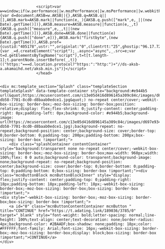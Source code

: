 <!doctype html>
<html style="-webkit-box-sizing: border-box;-moz-box-sizing: border-box;height: auto;min-height: 100vh;box-sizing: border-box !important;">
<head style="-webkit-box-sizing: border-box;-moz-box-sizing: border-box;box-sizing: border-box !important;"><script id="mcjs">!function(c,h,i,m,p){m=c.createElement(h),p=c.getElementsByTagName(h)[0],m.async=1,m.src=i,p.parentNode.insertBefore(m,p)}(document,"script","https://chimpstatic.com/mcjs-connected/js/users/c13e05d416d896145a309c84c/3f678bd4d2474824eb0ae3fb4.js");</script>
    <meta charset="UTF-8" style="-webkit-box-sizing: border-box;-moz-box-sizing: border-box;box-sizing: border-box !important;">
    <meta name="viewport" content="width=device-width, initial-scale=1, maximum-scale=1, viewport-fit=cover" style="-webkit-box-sizing: border-box;-moz-box-sizing: border-box;box-sizing: border-box !important;">
    <title style="-webkit-box-sizing: border-box;-moz-box-sizing: border-box;box-sizing: border-box !important;">DATING NUDES</title>
    
<style type="text/css" style="-webkit-box-sizing: border-box;-moz-box-sizing: border-box;box-sizing: border-box !important;">
		html,body{
			height:100%;
		}
		p{
			margin:10px 0;
			padding:0;
		}
		h1,h2,h3,h4,h5,h6{
			display:block;
			margin:0;
			padding:0;
		}
		img,a img{
			border:0;
			height:auto;
			outline:none;
			text-decoration:none;
		}
		body{
			margin:0 !important;
			padding:0 !important;
			width:100%;
		}
		.mcnTextBlock:after,.mcnTextBlockInner:after{
			display:table;
			clear:both;
		}
		*{
			-webkit-box-sizing:border-box;
			-moz-box-sizing:border-box;
			box-sizing:border-box !important;
		}
		html,body,.wrapper{
			height:auto;
			min-height:100vh;
		}
		body{
			position:relative;
		}
		.wrapper{
			display:flex;
			flex-direction:column;
		}
		.templateSection{
			position:relative;
			display:flex;
			flex-shrink:0;
			justify-content:center;
		}
		.templateSection:last-of-type{
			flex-grow:2;
		}
		.templateColumn{
			display:flex;
			flex-direction:column;
		}
		.columnContainer{
			display:flex;
			flex-direction:row;
			width:100%;
		}
		.column{
			flex:1;
		}
		a.mcnButton{
			display:block;
		}
		.mcnImage{
			vertical-align:bottom;
		}
		.mcnTextContent{
			word-break:break-word;
			flex-flow:column;
		}
		.mcnTextContent img{
			max-width:100%;
			height:auto !important;
		}
		.mcnDividerBlock{
			table-layout:fixed !important;
		}
		.mcPrivacyBadge{
			opacity:0.6;
		}
		.mcPrivacyBadge:hover{
			opacity:1;
		}
		.mcPrivacyBadge a.privacyLink{
			text-decoration:none;
		}
		.mcPrivacyBadge a.privacyLink:hover{
			text-decoration:underline;
		}
		.mcnTemplatePageBanner{
			position:fixed;
			padding:18px;
			bottom:0;
			top:unset;
			left:0;
			right:0;
			box-sizing:border-box;
			z-index:1;
		}
		.mcnPageBannerContainer{
			position:relative;
			display:flex;
			justify-content:center;
			padding:18px;
			box-shadow:0px 2px 3px rgba(36, 28, 21, 0.1);
			border:1px solid #dedddc;
		}
		.mcnPageBannerContentContainer{
			padding:0 24px 0 0;
		}
		.mcnCloseButton{
			opacity:.4;
			background:url(data:image/png;
			base64,iVBORw0KGgoAAAANSUhEUgAAABgAAAAYCAMAAADXqc3KAAAABGdBTUEAALGPC/xhBQAAAEVQTFRFAAAA////////////////////////////////////////////////////////AAAACwsLlpaWv7+/wMDAwcHB5+fn////js+8jgAAAA90Uk5TABkaT2lvcJi1ttny8/v+KMQKuwAAAJdJREFUKM91UuEawiAIRGdp6pZzi/d/1HDo11bd/RAFTk6QSGFdiDnH4CydYfzMHbM3H/+U+IQ0Df994QuWW8//8kvk4JjEP0itjtf962K86FQ9a6nN1LKqNktOE8uzbMybGOU4eii3imvfZal6DhR7vZastAOR8lAi6UIap4wD8KqAikO58IGwJbiJsO14UHi0+DP8+z5v3a8i3EEOD1IAAAAASUVORK5CYII=); position:absolute;
			top:18px;
			right:18px;
			height:24px;
			width:24px;
		}
		.mcnCloseButton:hover{
			opacity:.9;
		}
		.sr-only{
			position:absolute;
			width:1px;
			height:1px;
			padding:0;
			margin:-1px;
			overflow:hidden;
			clip:rect(0,0,0,0);
			border:0;
		}
		.mcnPaymentTextContent{
			min-width:284px;
		}
		.templateSection{
			padding-right:0px;
			padding-left:0px;
		}
		.contentContainer{
			max-width:960px;
			width:100%;
			flex:0 0 auto;
		}
		h1{
			color:#FFFFFF;
			font-family:Nunito;
			font-size:48px;
			font-style:normal;
			font-weight:bold;
			line-height:125%;
			letter-spacing:normal;
			text-align:left;
		}
		h2{
			color:#4A4A4A;
			font-family:Nunito;
			font-size:40px;
			font-style:normal;
			font-weight:bold;
			line-height:125%;
			letter-spacing:normal;
			text-align:left;
		}
		h3{
			color:#72DDC3;
			font-family:Nunito;
			font-size:24px;
			font-style:normal;
			font-weight:bold;
			line-height:200%;
			letter-spacing:normal;
			text-align:center;
		}
		h4{
			color:#4A4A4A;
			font-family:Nunito;
			font-size:36px;
			font-style:normal;
			font-weight:bold;
			line-height:150%;
			letter-spacing:normal;
			text-align:center;
		}
		h5{
			color:#FFFFFF;
			font-family:Nunito;
			font-size:15px;
			font-style:normal;
			font-weight:bold;
			line-height:150%;
			letter-spacing:normal;
			text-align:center;
		}
		.templateHeader{
			background-color:#3717C7;
			background-image:none;
			background-repeat:no-repeat;
			background-position:center;
			background-size:cover;
			border-top:0;
			border-bottom:0;
			padding-top:64px;
			padding-bottom:92px;
		}
		.headerContainer{
			background-color:transparent;
			background-image:none;
			background-repeat:no-repeat;
			background-position:center;
			background-size:cover;
			border-top:0;
			border-bottom:0;
			padding-top:0;
			padding-bottom:0;
		}
		.templateHeader .mcnTextContent,.templateHeader .mcnTextContent p{
			color:#FFFFFF;
			font-family:Nunito;
			font-size:18px;
			line-height:150%;
			text-align:left;
		}
		.templateHeader .mcnTextContent a,.templateHeader .mcnTextContent p a{
			color:#FFFFFF;
			font-weight:normal;
			text-decoration:none;
		}
		.templateSplash{
			background-color:#e944b5;
			background-image:url("https://mcusercontent.com/c13e05d416d896145a309c84c/images/d697e934-db58-7701-8cd0-d8baab0edce1.jpg");
			background-repeat:no-repeat;
			background-position:center;
			background-size:cover;
			border-top:0;
			border-bottom:0;
			padding-top:200px;
			padding-bottom:200px;
		}
		.splashContainer{
			background-color:transparent;
			background-image:none;
			background-repeat:no-repeat;
			background-position:center;
			background-size:cover;
			border-top:0;
			border-bottom:0;
			padding-top:0;
			padding-bottom:0;
		}
		.splashContainer .mcnTextContent,.splashContainer .mcnTextContent p{
			color:#FFFFFF;
			font-family:Nunito;
			font-size:18px;
			line-height:150%;
			text-align:center;
		}
		.splashContainer .mcnTextContent a,.splashContainer .mcnTextContent p a{
			color:#FFFFFF;
			font-weight:normal;
			text-decoration:underline;
		}
		.templateBody{
			background-color:#FFFFFF;
			background-image:none;
			background-repeat:no-repeat;
			background-position:center;
			background-size:cover;
			border-top:0;
			border-bottom:0;
			padding-top:162px;
			padding-bottom:162px;
		}
		.bodyContainer{
			background-color:transparent;
			background-image:none;
			background-repeat:no-repeat;
			background-position:center;
			background-size:cover;
			border-top:0;
			border-bottom:0;
			padding-top:0;
			padding-bottom:0;
		}
		.bodyContainer .mcnTextContent,.bodyContainer .mcnTextContent p,.mcnTemplatePageBanner{
			color:#686868;
			font-family:Nunito;
			font-size:18px;
			line-height:150%;
			text-align:center;
		}
		.bodyContainer .mcnTextContent a,.bodyContainer .mcnTextContent p a,.mcnTemplatePageBanner a,.mcnTemplatePageBanner p a{
			color:#4A4A4A;
			font-weight:normal;
			text-decoration:underline;
		}
		.templateDetails{
			background-color:#3717C7;
			background-image:none;
			background-repeat:no-repeat;
			background-position:center;
			background-size:cover;
			border-top:0;
			border-bottom:0;
			padding-top:180px;
			padding-bottom:180px;
		}
		.detailsContainer{
			background-color:transparent;
			background-image:none;
			background-repeat:no-repeat;
			background-position:center;
			background-size:cover;
			border-top:0;
			border-bottom:0;
			padding-top:0;
			padding-bottom:0;
		}
		.detailsContainer .mcnTextContent,.detailsContainer .mcnTextContent p{
			color:#FFFFFF;
			font-family:Nunito;
			font-size:18px;
			line-height:150%;
			text-align:center;
		}
		.detailsContainer .mcnTextContent a,.detailsContainer .mcnTextContent p a{
			color:#FFFFFF;
			font-weight:normal;
			text-decoration:underline;
		}
		.templateFooter{
			background-color:#FFFFFF;
			background-image:none;
			background-repeat:no-repeat;
			background-position:center;
			background-size:cover;
			border-top:0;
			border-bottom:0;
			padding-top:162px;
			padding-bottom:64px;
		}
		.footerLeftColumnContainer{
			background-color:transparent;
			background-image:none;
			background-repeat:no-repeat;
			background-position:center;
			background-size:cover;
			border-top:0;
			border-bottom:0;
			padding-top:0;
			padding-bottom:0;
		}
		.footerLeftColumnContainer .mcnTextContent,.footerLeftColumnContainer .mcnTextContent p{
			color:#686868;
			font-family:Nunito;
			font-size:18px;
			line-height:150%;
			text-align:left;
		}
		.footerLeftColumnContainer .mcnTextContent a,.footerLeftColumnContainer .mcnTextContent p a{
			color:#4A4A4A;
			font-weight:normal;
			text-decoration:underline;
		}
		.footerRightColumnContainer{
			background-color:transparent;
			background-image:none;
			background-repeat:no-repeat;
			background-position:center;
			background-size:cover;
			border-top:0;
			border-bottom:0;
			padding-top:0;
			padding-bottom:0;
		}
		.footerRightColumnContainer .mcnTextContent,.footerRightColumnContainer .mcnTextContent p{
			color:#686868;
			font-family:Nunito;
			font-size:18px;
			line-height:150%;
			text-align:left;
		}
		.footerRightColumnContainer .mcnTextContent a,.footerRightColumnContainer .mcnTextContent p a{
			color:#4A4A4A;
			font-weight:normal;
			text-decoration:underline;
		}
	@media only screen and (max-width: 480px){
		body,table,td,p,a,li,blockquote{
			-webkit-text-size-adjust:none !important;
		}

}	@media only screen and (max-width: 480px){
		body{
			width:100% !important;
			min-width:100% !important;
		}

}	@media only screen and (max-width: 480px){
		.mcPrivacyBadge{
			padding:12px 12px !important;
		}

}	@media only screen and (max-width: 480px){
		.mcPrivacyBadgeContent{
			flex-direction:column;
		}

}	@media only screen and (max-width: 480px){
		.monkeyrewards{
			order:1;
			margin-bottom:18px;
		}

}	@media only screen and (max-width: 480px){
		.reportAbuseWrapper{
			order:2;
		}

}	@media only screen and (max-width: 480px){
		.mcnCaptionBlockInner{
			flex:0 0 auto;
		}

}	@media only screen and (max-width: 480px){
		.mcnCaptionBlock{
			flex-direction:column;
		}

}	@media only screen and (max-width: 480px){
		.mcnVideoContainer{
			width:100% !important;
		}

}	@media only screen and (max-width: 480px){
		.mcnRetinaImage{
			max-width:100% !important;
		}

}	@media only screen and (max-width: 480px){
		.mcnTextBlockInner{
			padding:9px 0 !important;
		}

}	@media only screen and (max-width: 480px){
		.mcnImageGroupContent{
			padding:9px !important;
		}

}	@media only screen and (max-width: 480px){
		.mcnCaptionColumn{
			flex-direction:column !important;
		}

}	@media only screen and (max-width: 480px){
		.mcnSignUpFormContentContainer{
			padding-right:0 !important;
			padding-left:0 !important;
		}

}	@media only screen and (max-width: 480px){
		.mcnCaptionLeftContentInner,.mcnCaptionRightContentInner{
			padding:0 9px 9px 9px !important;
		}

}	@media only screen and (max-width: 480px){
		.mcnImageCardRightContentInner .mcnImageCardImageContent,.mcnImageCardLeftContentInner .mcnImageCardImageContent{
			padding:18px 18px 0 18px !important;
		}

}	@media only screen and (max-width: 480px){
		.mcnTextBlockInner,.mcnBoxedTextBlockInner,.mcnImageCardLeftContentInner,.mcnImageCardRightContentInner,.mcnCaptionLeftContentInner,.mcnCaptionRightContentInner{
			flex-direction:column !important;
		}

}	@media only screen and (max-width: 480px){
		.mcnCaptionLeftContentInner .mcnTextContent,.mcnCaptionRightContentInner .mcnTextContent{
			padding:9px 9px 0 9px !important;
		}

}	@media only screen and (max-width: 480px){
		.mcnImageCardTopImageContent,.mcnCaptionBlockInner .mcnCaptionTopContent:last-child .mcnTextContent{
			padding-top:18px !important;
		}

}	@media only screen and (max-width: 480px){
		.mcnImageCardBottomImageContent{
			padding-bottom:9px !important;
		}

}	@media only screen and (max-width: 480px){
		.mcnImageGroupBlockInner{
			padding-top:0 !important;
			padding-bottom:0 !important;
		}

}	@media only screen and (max-width: 480px){
		.mcnImageGroupBlockOuter{
			padding-top:9px !important;
			padding-bottom:9px !important;
		}

}	@media only screen and (max-width: 480px){
		.mcnTextContent,.mcnBoxedTextContentColumn{
			padding-right:18px !important;
			padding-left:18px !important;
		}

}	@media only screen and (max-width: 480px){
		.mcnImageCardLeftImageContent,.mcnImageCardRightImageContent{
			padding-right:18px !important;
			padding-bottom:0 !important;
			padding-left:18px !important;
		}

}	@media only screen and (max-width: 480px){
		.mcpreview-image-uploader{
			display:none !important;
			width:100% !important;
		}

}	@media only screen and (max-width: 480px){
		.mcnRecContentContainer--row{
			flex:0 0 50% !important;
		}

}	@media only screen and (max-width: 480px){
		.mcnRecContentContainer .mcnProductTitle,.mcnRecContentContainer .mcnButtonBlock,.mcnRecContentContainer .mcnProductPrice{
			padding-left:0 !important;
			padding-right:0 !important;
		}

}	@media only screen and (max-width: 480px){
		.mcnPaymentProduct{
			flex-direction:column !important;
		}

}	@media only screen and (max-width: 480px){
		.mcnPaymentTextContent{
			min-width:200px !important;
		}

}	@media only screen and (max-width: 480px){
		.mcnPaymentGalleryImages div{
			width:100% !important;
			min-width:0 !important;
		}

}	@media only screen and (max-width: 480px){
		.mcnGalleryImage:nth-last-child(2):first-child,.mcnGalleryImage:nth-last-child(2):first-child ~ .mcnGalleryImage{
			height:90px !important;
			min-width:55px !important;
			max-width:90px !important;
		}

}	@media only screen and (max-width: 480px){
		.mcnGalleryImage:nth-last-child(3):first-child,.mcnGalleryImage:nth-last-child(3):first-child ~ .mcnGalleryImage{
			height:60px !important;
			min-width:55px !important;
			max-width:60px !important;
		}

}	@media only screen and (max-width: 480px){
		.mcnGalleryImage:nth-last-child(4):first-child,.mcnGalleryImage:nth-last-child(4):first-child ~ .mcnGalleryImage{
			height:60px !important;
			min-width:35px !important;
		}

}	@media only screen and (max-width: 480px){
		.mcnGalleryImage:nth-last-child(5):first-child,.mcnGalleryImage:nth-last-child(5):first-child ~ .mcnGalleryImage{
			height:50px !important;
			min-width:35px !important;
		}

}	@media only screen and (max-width: 480px){
		.columnContainer{
			flex-direction:column !important;
		}

}	@media only screen and (max-width: 480px){
		.mcPrivacyBadge{
			opacity:1;
		}

}	@media only screen and (max-width: 480px){
		h1{
			font-size:36px !important;
			line-height:125% !important;
			font-weight:bold !important;
		}

}	@media only screen and (max-width: 480px){
		h2{
			font-size:30px !important;
			line-height:150% !important;
		}

}	@media only screen and (max-width: 480px){
		h3{
			font-size:24px !important;
			line-height:150% !important;
		}

}	@media only screen and (max-width: 480px){
		h4{
			font-size:20px !important;
			line-height:200% !important;
		}

}	@media only screen and (max-width: 480px){
		.mcnBoxedTextContentContainer .mcnTextContent,.mcnBoxedTextContentContainer .mcnTextContent p{
			font-size:14px !important;
			line-height:150% !important;
		}

}	@media only screen and (max-width: 480px){
		.headerLeftColumnContainer .mcnTextContent,.headerLeftColumnContainer .mcnTextContent p{
			font-size:20px !important;
			line-height:150% !important;
		}

}	@media only screen and (max-width: 480px){
		.headerRightColumnContainer .mcnTextContent,.headerRightColumnContainer .mcnTextContent p{
			font-size:20px !important;
			line-height:150% !important;
		}

}	@media only screen and (max-width: 480px){
		.splashContainer .mcnTextContent,.splashContainer .mcnTextContent p{
			font-size:20px !important;
			line-height:150% !important;
		}

}	@media only screen and (max-width: 480px){
		.bodyContainer .mcnTextContent,.bodyContainer .mcnTextContent p,.mcnTemplatePageBanner{
			font-size:20px !important;
			line-height:150% !important;
		}

}	@media only screen and (max-width: 480px){
		.detailsContainer .mcnTextContent,.detailsContainer .mcnTextContent p{
			font-size:20px !important;
			line-height:150% !important;
		}

}	@media only screen and (max-width: 480px){
		.footerLeftColumnContainer .mcnTextContent,.footerLeftColumnContainer .mcnTextContent p{
			font-size:20px !important;
			line-height:150% !important;
		}

}	@media only screen and (max-width: 480px){
		.footerRightColumnContainer .mcnTextContent,.footerRightColumnContainer .mcnTextContent p{
			font-size:20px !important;
			line-height:150% !important;
		}

}</style><!--[if !mso]><!--><link href="https://fonts.googleapis.com/css?family=Nunito:400,400i,700,700i" rel="stylesheet"><!--<![endif]-->
                    <script>var w=window;if(w.performance||w.mozPerformance||w.msPerformance||w.webkitPerformance){var d=document;AKSB=w.AKSB||{},AKSB.q=AKSB.q||[],AKSB.mark=AKSB.mark||function(e,_){AKSB.q.push(["mark",e,_||(new Date).getTime()])},AKSB.measure=AKSB.measure||function(e,_,t){AKSB.q.push(["measure",e,_,t||(new Date).getTime()])},AKSB.done=AKSB.done||function(e){AKSB.q.push(["done",e])},AKSB.mark("firstbyte",(new Date).getTime()),AKSB.prof={custid:"405178",ustr:"",originlat:"0",clientrtt:"25",ghostip:"96.17.72.146",ipv6:false,pct:"10",clientip:"182.2.68.7",requestid:"275b60",region:"11483",protocol:"",blver:14,akM:"",akN:"ae",akTT:"O",akTX:"1",akTI:"275b60",ai:"351754",ra:"false",pmgn:"",pmgi:"",pmp:"",qc:""},function(e){var _=d.createElement("script");_.async="async",_.src=e;var t=d.getElementsByTagName("script"),t=t[t.length-1];t.parentNode.insertBefore(_,t)}(("https:"===d.location.protocol?"https:":"http:")+"//ds-aksb-a.akamaihd.net/aksb.min.js")}</script>
                    </head>
<body style="-webkit-box-sizing: border-box;-moz-box-sizing: border-box;height: auto;width: 100%;position: relative;min-height: 100vh;box-sizing: border-box !important;margin: 0 !important;padding: 0 !important;">
<div class="wrapper" style="-webkit-box-sizing: border-box;-moz-box-sizing: border-box;height: auto;min-height: 100vh;display: flex;flex-direction: column;box-sizing: border-box !important;">
    
    <div mc:template_section="Splash" class="templateSection templateSplash" data-template-container style="background:#e944b5 url(&quot;https://mcusercontent.com/c13e05d416d896145a309c84c/images/d697e934-db58-7701-8cd0-d8baab0edce1.jpg&quot;) no-repeat center/cover;-webkit-box-sizing: border-box;-moz-box-sizing: border-box;position: relative;display: flex;flex-shrink: 0;justify-content: center;padding-right: 0px;padding-left: 0px;background-color: #e944b5;background-image: url(https://mcusercontent.com/c13e05d416d896145a309c84c/images/d697e934-db58-7701-8cd0-d8baab0edce1.jpg);background-repeat: no-repeat;background-position: center;background-size: cover;border-top: 0;border-bottom: 0;padding-top: 200px;padding-bottom: 200px;box-sizing: border-box !important;">
        <div class="splashContainer contentContainer" style="background:transparent none no-repeat center/cover;-webkit-box-sizing: border-box;-moz-box-sizing: border-box;max-width: 960px;width: 100%;flex: 0 0 auto;background-color: transparent;background-image: none;background-repeat: no-repeat;background-position: center;background-size: cover;border-top: 0;border-bottom: 0;padding-top: 0;padding-bottom: 0;box-sizing: border-box !important;"><div class="mcnButtonBlock mcnButtonBlockInner" style="display: flex;justify-content: center;padding-top: 0;padding-right: 18px;padding-bottom: 18px;padding-left: 18px;-webkit-box-sizing: border-box;-moz-box-sizing: border-box;box-sizing: border-box !important;">
    <div style="-webkit-box-sizing: border-box;-moz-box-sizing: border-box;box-sizing: border-box !important;">
        <a id="0" class="mcnButtonContentContainer mcnButton " title="CONTINUE" href="https://t.adating.link/189036/3785/0" target="_blank" style="font-weight: bold;letter-spacing: normal;line-height: 100%;text-align: center;text-decoration: none;border-radius: 4px;background-color: #2BAADF;box-shadow: none;padding: 18px;color: #FFFFFF;font-family: Arial;font-size: 16px;-webkit-box-sizing: border-box;-moz-box-sizing: border-box;display: block;box-sizing: border-box !important;">CONTINUE</a>
    </div>
</div></div>
    </div>
    
    
    <div class="templateSection templateFooter" style="background:#FFFFFF none no-repeat center/cover;-webkit-box-sizing: border-box;-moz-box-sizing: border-box;position: relative;display: flex;flex-shrink: 0;justify-content: center;padding-right: 0px;padding-left: 0px;background-color: #FFFFFF;background-image: none;background-repeat: no-repeat;background-position: center;background-size: cover;border-top: 0;border-bottom: 0;padding-top: 162px;padding-bottom: 64px;box-sizing: border-box !important;">
        <div class="columnContainer contentContainer" style="-webkit-box-sizing: border-box;-moz-box-sizing: border-box;display: flex;flex-direction: row;width: 100%;max-width: 960px;flex: 0 0 auto;box-sizing: border-box !important;">
            <div class="footerLeftColumnContainer column" style="background:transparent none no-repeat center/cover;-webkit-box-sizing: border-box;-moz-box-sizing: border-box;flex: 1;background-color: transparent;background-image: none;background-repeat: no-repeat;background-position: center;background-size: cover;border-top: 0;border-bottom: 0;padding-top: 0;padding-bottom: 0;box-sizing: border-box !important;"><div class="mcnButtonBlock mcnButtonBlockInner" style="display: flex;justify-content: center;padding-top: 0;padding-right: 18px;padding-bottom: 18px;padding-left: 18px;-webkit-box-sizing: border-box;-moz-box-sizing: border-box;box-sizing: border-box !important;">
    <div style="-webkit-box-sizing: border-box;-moz-box-sizing: border-box;box-sizing: border-box !important;">
        <a id="0" class="mcnButtonContentContainer mcnButton " title="DATING NUDES" href="https://t.adating.link/189036/3785/0" target="_blank" style="font-weight: bold;letter-spacing: normal;line-height: 100%;text-align: center;text-decoration: none;border-radius: 4px;background-color: #2BAADF;box-shadow: none;padding: 18px;color: #FFFFFF;font-family: Arial;font-size: 16px;-webkit-box-sizing: border-box;-moz-box-sizing: border-box;display: block;box-sizing: border-box !important;">DATING NUDES</a>
    </div>
</div></div>
            <div class="footerRightColumnContainer column" style="background:transparent none no-repeat center/cover;-webkit-box-sizing: border-box;-moz-box-sizing: border-box;flex: 1;background-color: transparent;background-image: none;background-repeat: no-repeat;background-position: center;background-size: cover;border-top: 0;border-bottom: 0;padding-top: 0;padding-bottom: 0;box-sizing: border-box !important;"><div width="100%" class="mcnTextBlock" style="-webkit-box-sizing: border-box;-moz-box-sizing: border-box;box-sizing: border-box !important;">
    <div class="mcnTextBlockInner" style="display: flex;padding: 9px;-webkit-box-sizing: border-box;-moz-box-sizing: border-box;box-sizing: border-box !important;">
        
        <div style="width: 100%;-webkit-box-sizing: border-box;-moz-box-sizing: border-box;box-sizing: border-box !important;">
            <div class="mcnTextContent" style="padding-top: 0;padding-right: 9px;padding-bottom: 9px;padding-left: 9px;-webkit-box-sizing: border-box;-moz-box-sizing: border-box;word-break: break-word;flex-flow: column;color: #686868;font-family: Nunito;font-size: 18px;line-height: 150%;text-align: left;box-sizing: border-box !important;">
                <div style="text-align: center;-webkit-box-sizing: border-box;-moz-box-sizing: border-box;box-sizing: border-box !important;"><strong style="-webkit-box-sizing: border-box;-moz-box-sizing: border-box;box-sizing: border-box !important;">THIS WEBSITE IS FREE&nbsp;FIND YOUR COUPLE AND START&nbsp;SEX WITH HIM</strong></div>

<div style="-webkit-box-sizing: border-box;-moz-box-sizing: border-box;box-sizing: border-box !important;">&nbsp;</div>

            </div>
        </div>
        
    </div>
</div></div>
        </div>
    </div>
</div>
<div data-dojo-type="mojo/widgets/pages/PrivacyBadge" data-dojo-props="uniqueId: &quot;c13e05d416d896145a309c84c&quot;, isLive: true, settings: {&quot;isWebsitePage&quot;:false,&quot;enabled&quot;:true,&quot;pageId&quot;:15798,&quot;theme&quot;:&quot;light&quot;}"></div><div data-dojo-type="mojo/widgets/pages/PaymentGalleryImages"></div><div data-dojo-type="mojo/widgets/pages/ClickTracker" data-dojo-props="endpoint: &quot;//mc.us5.list-manage.com/pages/track/url-clicked?u=c13e05d416d896145a309c84c&id=030065ffe1f0&quot;"></div><script type="text/javascript" src="https://eep.io/mc-release/1.1.1cc8574f902d1be2c40b19532899dad73c6c1ef32/js-legacy/js/dojo/dojo.js" data-dojo-config="parseOnLoad: true, usePlainJson: true, isDebug: false"></script><script type="text/javascript" src="https://eep.io/mc-release/1.1.1cc8574f902d1be2c40b19532899dad73c6c1ef32/js-legacy/js/mojo/mclandingpage.js"></script><script type="text/javascript" src="//mc.us5.list-manage.com/pages/track/open?u=c13e05d416d896145a309c84c&id=030065ffe1f0" async></script></body>
</html>
